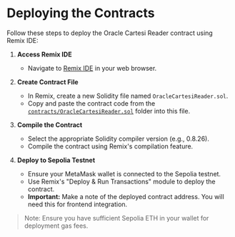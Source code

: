 # Deploying the Contracts

Follow these steps to deploy the Oracle Cartesi Reader contract using Remix IDE:

1. **Access Remix IDE**
   - Navigate to [Remix IDE](https://remix.ethereum.org/) in your web browser.

2. **Create Contract File**
   - In Remix, create a new Solidity file named `OracleCartesiReader.sol`.
   - Copy and paste the contract code from the [`contracts/OracleCartesiReader.sol`](./OracleCartesiReader.sol) folder into this file.

3. **Compile the Contract**
   - Select the appropriate Solidity compiler version (e.g., 0.8.26).
   - Compile the contract using Remix's compilation feature.

4. **Deploy to Sepolia Testnet**
   - Ensure your MetaMask wallet is connected to the Sepolia testnet.
   - Use Remix's "Deploy & Run Transactions" module to deploy the contract.
   - **Important:** Make a note of the deployed contract address. You will need this for frontend integration.

> Note: Ensure you have sufficient Sepolia ETH in your wallet for deployment gas fees.